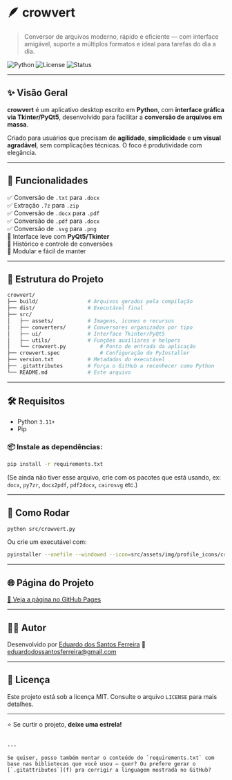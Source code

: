 # 🪶 crowvert

> Conversor de arquivos moderno, rápido e eficiente — com interface amigável, suporte a múltiplos formatos e ideal para tarefas do dia a dia.

![Python](https://img.shields.io/badge/Python-3.11-blue?logo=python)
![License](https://img.shields.io/badge/license-MIT-green)
![Status](https://img.shields.io/badge/status-Em%20Desenvolvimento-orange)

---

## ✨ Visão Geral

**crowvert** é um aplicativo desktop escrito em **Python**, com **interface gráfica via Tkinter/PyQt5**, desenvolvido para facilitar a **conversão de arquivos em massa**.

Criado para usuários que precisam de **agilidade**, **simplicidade** e **um visual agradável**, sem complicações técnicas. O foco é produtividade com elegância.

---

## 🚀 Funcionalidades

✅ Conversão de `.txt` para `.docx`  
✅ Extração `.7z` para `.zip`  
✅ Conversão de `.docx` para `.pdf`  
✅ Conversão de `.pdf` para `.docx`  
✅ Conversão de `.svg` para `.png`  
🎯 Interface leve com **PyQt5/Tkinter**  
💾 Histórico e controle de conversões  
🔧 Modular e fácil de manter

---

## 📁 Estrutura do Projeto

```bash
crowvert/
├── build/                # Arquivos gerados pela compilação
├── dist/                 # Executável final
├── src/
│   ├── assets/           # Imagens, ícones e recursos
│   ├── converters/       # Conversores organizados por tipo
│   ├── ui/               # Interface Tkinter/PyQt5
│   ├── utils/            # Funções auxiliares e helpers
│   └── crowvert.py           # Ponto de entrada da aplicação
├── crowvert.spec             # Configuração do PyInstaller
├── version.txt           # Metadados do executável
├── .gitattributes        # Força o GitHub a reconhecer como Python
└── README.md             # Este arquivo
```

---

## 🛠️ Requisitos

* Python `3.11+`
* Pip

### 📦 Instale as dependências:

```bash
pip install -r requirements.txt
```

(Se ainda não tiver esse arquivo, crie com os pacotes que está usando, ex: `docx`, `py7zr`, `docx2pdf`, `pdf2docx`, `cairosvg` etc.)

---

## 🧪 Como Rodar

```bash
python src/crowvert.py
```

Ou crie um executável com:

```bash
pyinstaller --onefile --windowed --icon=src/assets/img/profile_icons/crowvert.ico --version-file=version.txt crowvert.py
```

---

## 🌐 Página do Projeto

[🔗 Veja a página no GitHub Pages](https://eduardodossantosferreira.github.io/crowvert/)

---

## 👨‍💻 Autor

Desenvolvido por [Eduardo dos Santos Ferreira](https://github.com/EduardoDosSantosFerreira)
📧 [eduardodossantosferreira@gmail.com](mailto:eduardodossantosferreira@gmail.com)

---

## 📄 Licença

Este projeto está sob a licença MIT. Consulte o arquivo `LICENSE` para mais detalhes.

---

⭐ Se curtir o projeto, **deixe uma estrela!**

```

---

Se quiser, posso também montar o conteúdo do `requirements.txt` com base nas bibliotecas que você usou — quer? Ou prefere gerar o [`.gitattributes`](f) pra corrigir a linguagem mostrada no GitHub?
```
